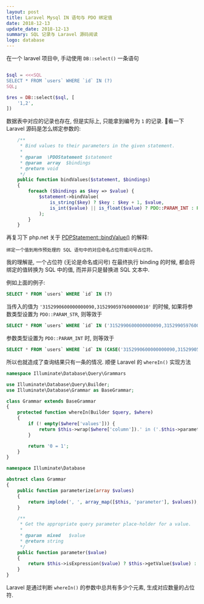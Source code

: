 ```yaml
---
layout: post
title: Laravel Mysql IN 语句与 PDO 绑定值
date: 2018-12-13
update_date: 2018-12-13
summary: SQL 记录与 Laravel 源码阅读
logo: database
---
```


在一个 laravel 项目中, 手动使用 `DB::select()` 一条语句

```php

$sql = <<<SQL
SELECT * FROM `users` WHERE `id` IN (?) 
SQL;

$res = DB::select($sql, [
    '1,2',
])

```

数据表中对应的记录也存在, 但是实际上, 只能拿到编号为 `1` 的记录. 看一下 Laravel 源码是怎么绑定参数的:

```php
    /**
     * Bind values to their parameters in the given statement.
     *
     * @param  \PDOStatement $statement
     * @param  array  $bindings
     * @return void
     */
    public function bindValues($statement, $bindings)
    {
        foreach ($bindings as $key => $value) {
            $statement->bindValue(
                is_string($key) ? $key : $key + 1, $value,
                is_int($value) || is_float($value) ? PDO::PARAM_INT : PDO::PARAM_STR
            );
        }
    }
```

再复习下 php.net 关于 [PDPStatement::bindValue()](https://secure.php.net/manual/en/pdostatement.bindvalue.php) 的解释:

```
绑定一个值到用作预处理的 SQL 语句中的对应命名占位符或问号占位符。
```

我的理解是, 一个占位符 (无论是命名或问号) 在最终执行 binding 的时候, 都会将绑定的值转换为 SQL 中的值, 而并非只是替换进 SQL 文本中.

例如上面的例子:

```sql
SELECT * FROM `users` WHERE `id` IN (?) 
```

当传入的值为 `'3152990600000000090,3152990597600000010'` 的时候, 如果将参数类型设置为 `PDO::PARAM_STR`, 则等效于

```sql
SELECT * FROM `users` WHERE `id` IN ('3152990600000000090,3152990597600000010')
```

参数类型设置为 `PDO::PARAM_INT` 时, 则等效于

```sql
SELECT * FROM `users` WHERE `id` IN (CASE('3152990600000000090,3152990597600000010' AS SIGNED))
```

所以也就造成了查询结果只有一条的情况. 顺便 Laravel 的 `whereIn()` 实现方法

```php
namespace Illuminate\Database\Query\Grammars

use Illuminate\Database\Query\Builder;
use Illuminate\Database\Grammar as BaseGrammar;

class Grammar extends BaseGrammar
{
    protected function whereIn(Builder $query, $where)
    {
        if (! empty($where['values'])) {
            return $this->wrap($where['column']).' in ('.$this->parameterize($where['values']).')';
        }

        return '0 = 1';
    }
}
```

```php
namespace Illuminate\Database

abstract class Grammar
{
    public function parameterize(array $values)
    {
        return implode(', ', array_map([$this, 'parameter'], $values));
    }

    /**
     * Get the appropriate query parameter place-holder for a value.
     *
     * @param  mixed   $value
     * @return string
     */
    public function parameter($value)
    {
        return $this->isExpression($value) ? $this->getValue($value) : '?';
    }
}
```

Laravel 是通过判断 `whereIn()` 的参数中总共有多少个元素, 生成对应数量的占位符.
